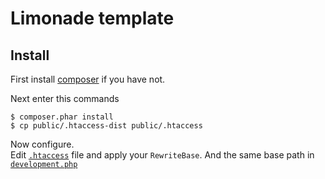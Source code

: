 Limonade template
=================


## Install

First install [composer](http://getcomposer.org/download/) if you have not.

Next enter this commands
```
$ composer.phar install
$ cp public/.htaccess-dist public/.htaccess
```

Now configure.  
Edit [`.htaccess`](https://github.com/opsone/limonade-template/blob/composer/public/.htaccess-dist#L9) file and apply your `RewriteBase`.
And the same base path in [`development.php`](https://github.com/opsone/limonade-template/blob/composer/config/environments/development.php#L10)
